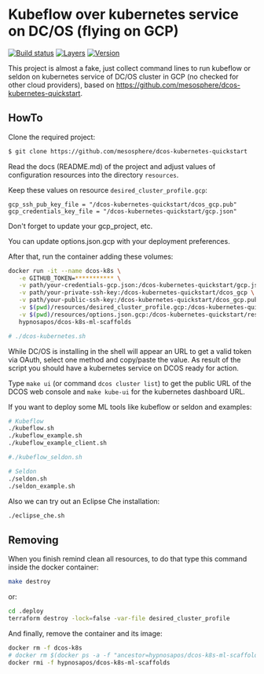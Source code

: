 # Kubeflow over kubernetes service on DC/OS (flying on GCP)
[![Build status](https://circleci.com/gh/hypnosapos/dcos-k8s-ml-scaffolds/tree/master.svg?style=svg)](https://circleci.com/gh/hypnosapos/dcos-k8s-ml-scaffolds/tree/master)
[![Layers](https://images.microbadger.com/badges/image/hypnosapos/dcos-k8s-ml-scaffolds.svg)](https://microbadger.com/images/hypnosapos/dcos-k8s-ml-scaffolds)
[![Version](https://images.microbadger.com/badges/version/hypnosapos/dcos-k8s-ml-scaffolds.svg)](https://microbadger.com/images/hypnosapos/dcos-k8s-ml-scaffolds)


This project is almost a fake, just collect command lines to run kubeflow or seldon on kubernetes service of DC/OS cluster in GCP (no checked for other cloud providers),
based on https://github.com/mesosphere/dcos-kubernetes-quickstart.

## HowTo

Clone the required project:

```sh
$ git clone https://github.com/mesosphere/dcos-kubernetes-quickstart
```

Read the docs (README.md) of the project and adjust values of configuration resources into the directory `resources`.

Keep these values on resource `desired_cluster_profile.gcp`:

```
gcp_ssh_pub_key_file = "/dcos-kubernetes-quickstart/dcos_gcp.pub"
gcp_credentials_key_file = "/dcos-kubernetes-quickstart/gcp.json"
```

Don't forget to update your gcp_project, etc.

You can update options.json.gcp with your deployment preferences.

After that, run the container adding these volumes:

```sh
docker run -it --name dcos-k8s \
   -e GITHUB_TOKEN=*********** \
   -v path/your-credentials-gcp.json:/dcos-kubernetes-quickstart/gcp.json \
   -v path/your-private-ssh-key:/dcos-kubernetes-quickstart/dcos_gcp \
   -v path/your-public-ssh-key:/dcos-kubernetes-quickstart/dcos_gcp.pub \
   -v $(pwd)/resources/desired_cluster_profile.gcp:/dcos-kubernetes-quickstart/resources/desired_cluster_profile.gcp \
   -v $(pwd)/resources/options.json.gcp:/dcos-kubernetes-quickstart/resources/options.json.gcp \
   hypnosapos/dcos-k8s-ml-scaffolds

# ./dcos-kubernetes.sh
```

While DC/OS is installing in the shell will appear an URL to get a valid token via OAuth, select one method and copy/paste the value.
As result of the script you should have a kubernetes service on DCOS ready for action.

Type `make ui` (or command `dcos cluster list`) to get the public URL of the DCOS web console and `make kube-ui` for the kubernetes dashboard URL.

If you want to deploy some ML tools like kubeflow or seldon and examples:

```sh
# Kubeflow
./kubeflow.sh
./kubeflow_example.sh
./kubeflow_example_client.sh

#./kubeflow_seldon.sh

# Seldon
./seldon.sh
./seldon_example.sh
```

Also we can try out an Eclipse Che installation:

```sh
./eclipse_che.sh
```

## Removing

When you finish remind clean all resources, to do that type this command inside the docker container:

```sh
make destroy
```

or:

```sh
cd .deploy
terraform destroy -lock=false -var-file desired_cluster_profile
```

And finally, remove the container and its image:

```sh
docker rm -f dcos-k8s
# docker rm $(docker ps -a -f "ancestor=hypnosapos/dcos-k8s-ml-scaffolds" --format '{{.Names}}')
docker rmi -f hypnosapos/dcos-k8s-ml-scaffolds
```
